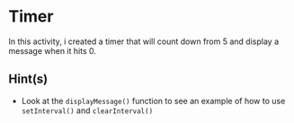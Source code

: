 # Timer

In this activity, i created a timer that will count down from 5 and display a message when it hits 0. 

## Hint(s)

* Look at the `displayMessage()` function to see an example of how to use `setInterval()` and `clearInterval()`
